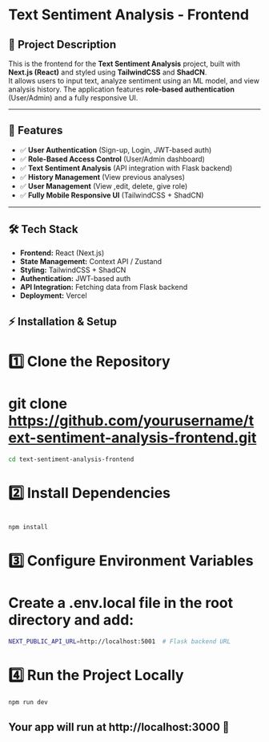 # **Text Sentiment Analysis - Frontend**

## 📌 Project Description  
This is the frontend for the **Text Sentiment Analysis** project, built with **Next.js (React)** and styled using **TailwindCSS** and **ShadCN**.  
It allows users to input text, analyze sentiment using an ML model, and view analysis history. The application features **role-based authentication** (User/Admin) and a fully responsive UI.  

---

## 🚀 Features  
- ✅ **User Authentication** (Sign-up, Login, JWT-based auth)  
- ✅ **Role-Based Access Control** (User/Admin dashboard)  
- ✅ **Text Sentiment Analysis** (API integration with Flask backend)  
- ✅ **History Management** (View previous analyses)
- ✅ **User Management** (View ,edit, delete, give role)  
- ✅ **Fully Mobile Responsive UI** (TailwindCSS + ShadCN)  

---

## 🛠 Tech Stack  
- **Frontend:** React (Next.js)
- **State Management:** Context API / Zustand  
- **Styling:** TailwindCSS + ShadCN  
- **Authentication:** JWT-based auth  
- **API Integration:** Fetching data from Flask backend  
- **Deployment:** Vercel  

## ⚡ Installation & Setup
# 1️⃣ Clone the Repository

# git clone https://github.com/yourusername/text-sentiment-analysis-frontend.git
```sh
cd text-sentiment-analysis-frontend
```

# 2️⃣ Install Dependencies
```sh

npm install
```

# 3️⃣ Configure Environment Variables
# Create a .env.local file in the root directory and add:

```sh
NEXT_PUBLIC_API_URL=http://localhost:5001  # Flask backend URL

```

# 4️⃣ Run the Project Locally
```sh
npm run dev

```
## Your app will run at http://localhost:3000 🚀
